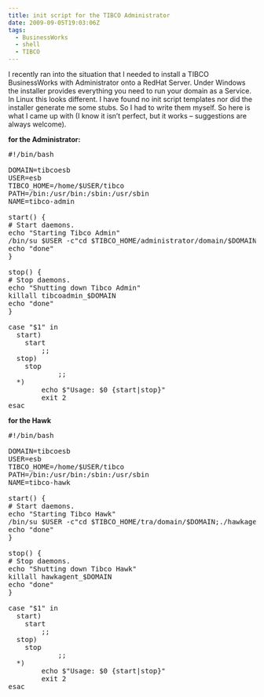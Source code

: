 ```yaml
---
title: init script for the TIBCO Administrator
date: 2009-09-05T19:03:06Z
tags:
  - BusinessWorks
  - shell
  - TIBCO
---
```

I recently ran into the situation that I needed to install a TIBCO BusinessWorks with Administrator onto a RedHat Server. Under Windows the installer provides everything you need to run your domain as a Service. In Linux this looks different. I have found no init script templates nor did the installer generate me some stubs. So I had to write them myself. So here is what I came up with (I know it isn’t perfect, but it works – suggestions are always welcome).

**for the Administrator:**

<pre class='prettyprint lang-shell'>#!/bin/bash

DOMAIN=tibcoesb
USER=esb
TIBCO_HOME=/home/$USER/tibco
PATH=/bin:/usr/bin:/sbin:/usr/sbin
NAME=tibco-admin

start() {
# Start daemons.
echo "Starting Tibco Admin"
/bin/su $USER -c"cd $TIBCO_HOME/administrator/domain/$DOMAIN/bin;./tibcoadmin_$DOMAIN 2>&1 | /usr/bin/logger -t $NAME" &
echo "done"
}

stop() {
# Stop daemons.
echo "Shutting down Tibco Admin"
killall tibcoadmin_$DOMAIN
echo "done"
}

case "$1" in
  start)
	start
	    ;;
  stop)
	stop
    	    ;;
  *)
        echo $"Usage: $0 {start|stop}"
    	exit 2
esac
</pre>

**for the Hawk**

<pre class='prettyprint lang-shell'>#!/bin/bash

DOMAIN=tibcoesb
USER=esb
TIBCO_HOME=/home/$USER/tibco
PATH=/bin:/usr/bin:/sbin:/usr/sbin
NAME=tibco-hawk

start() {
# Start daemons.
echo "Starting Tibco Hawk"
/bin/su $USER -c"cd $TIBCO_HOME/tra/domain/$DOMAIN;./hawkagent_$DOMAIN 2>&1 | /usr/bin/logger -t $NAME" &
echo "done"
}

stop() {
# Stop daemons.
echo "Shutting down Tibco Hawk"
killall hawkagent_$DOMAIN
echo "done"
}

case "$1" in
  start)
	start
	    ;;
  stop)
	stop
    	    ;;
  *)
        echo $"Usage: $0 {start|stop}"
    	exit 2
esac
</pre>

